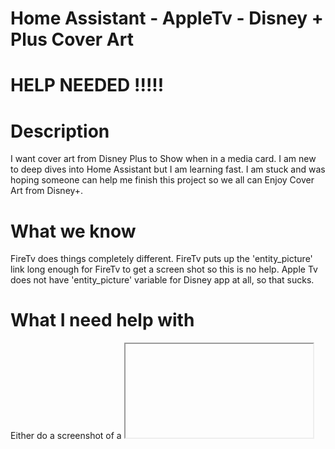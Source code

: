 # Home Assistant - AppleTv - Disney + Plus Cover Art
    
# HELP NEEDED !!!!!

# **Description**

I want cover art from Disney Plus to Show when in a media card. I am new to deep dives into Home Assistant but I am learning fast. I am stuck and was hoping someone can help me finish this project so we all can Enjoy Cover Art from Disney+.

# What we know

FireTv does things completely different. FireTv puts up the 'entity_picture' link long enough for FireTv to get a screen shot so this is no help. Apple Tv does not have 'entity_picture' variable for Disney app at all, so that sucks.
# What I need help with

Either do a screenshot of a <iframe> webpage or better would be to use something like SCRAPE integration to strip out the actual https:// location of the cover art which exists on their site without having logging in.
# My work so far

**If you look at the apple tv state under developer tools you will see this**

```
app_id: com.disney.disneyplus
friendly_name: Apple 3
supported_features: 450487
media_content_id: 0f5c5223-f4f6-46ef-ba8a-69cb0e17d8d3
media_content_type: video
media_duration: 7726
media_position: 4275
media_position_updated_at: "2024-04-15T19:05:25.804021+00:00"
media_title: "Star Wars: The Empire Strikes Back (Episode V)"
```

**Take Note of 'media_content_id: 0f5c5223-f4f6-46ef-ba8a-69cb0e17d8d3'**

Now take combine the id into this link " [https://www.disneyplus.com/en-gb/browse/entity-0f5c5223-f4f6-46ef-ba8a-69cb0e17d8d3](https://www.disneyplus.com/en-gb/browse/entity-0f5c5223-f4f6-46ef-ba8a-69cb0e17d8d3) " and put it in a browser. You should see the exact movie that you are playing.
![](Home%20Assistant%20-%20AppleTv%20-%20Disney%20+%20Plus%20Cover%20Art/Screenshot%202024-04-15%20at%203.18.27%E2%80%AFPM.png)
**POSSIBLE METHOD 1**
At this point we can put this address in a <iframe> but not in an Entity because it is a webpage and not a graphic. But if someone could figure out how to do a screen shot of a page in an <iframe> using an automation and store it so we can stick it in an entity this would seem to be pretty easy for the more advanced developers in Home Assistant

**This what it looks like**

```
type: iframe
url: >-
  https://www.disneyplus.com/en-gb/browse/entity-0f5c5223-f4f6-46ef-ba8a-69cb0e17d8d3
aspect_ratio: '2:1'
```

![](Home%20Assistant%20-%20AppleTv%20-%20Disney%20+%20Plus%20Cover%20Art/Screenshot%202024-04-15%20at%203.21.31%E2%80%AFPM.png)

**POSSIBLE METHOD 2**

If we could on the fly scrape the actual link to the cover art then this would be the cleanest method. So here is what I have found and I hope someone can help do the final piece which is to scrape the link to the cover art graphic.

**Here is what I have so far...........**
 
 
**Grab Media_Content_Id**
AppleTv gives up the 'media_content_id: 0f5c5223-f4f6-46ef-ba8a-69cb0e17d8d3'

**Take** **Media_Content_Id and open the Web Page**
[https://www.disneyplus.com/en-gb/browse/entity-0f5c5223-f4f6-46ef-ba8a-69cb0e17d8d3](https://www.disneyplus.com/en-gb/browse/entity-0f5c5223-f4f6-46ef-ba8a-69cb0e17d8d3)

**Next Right Click on Background and copy image address and paste into a new webpage**
[https://disney.images.edge.bamgrid.com/ripcut-delivery/v1/variant/disney/39a47257-4260-4984-bd87-53de2ce6e9a8/compose?format=webp&width=1440](https://disney.images.edge.bamgrid.com/ripcut-delivery/v1/variant/disney/39a47257-4260-4984-bd87-53de2ce6e9a8/compose?format=webp&amp;width=1440)
Note: I did a research on [bamgrid.com](http://bamgrid.com) and this is a company that ALOT of online services is using for content. I think it is apart of AWS services.

**We now have the correlation between the media_content_id and the actual link to the cover art.**
Now we can dissect the to locate where is it is called from

**Finding the Link in the webpage**
Now, open a brower to [https://www.disneyplus.com/en-gb/browse/entity-0f5c5223-f4f6-46ef-ba8a-69cb0e17d8d3](https://www.disneyplus.com/en-gb/browse/entity-0f5c5223-f4f6-46ef-ba8a-69cb0e17d8d3) and now open Developer Tools
 
 
 
 
![](Home%20Assistant%20-%20AppleTv%20-%20Disney%20+%20Plus%20Cover%20Art/Screenshot%202024-04-15%20at%204.18.59%E2%80%AFPM.png) 
 
**I found direct link to under <body> when I edited in HTML**
 
 
<img class="xgfbc15s xgfbc164 xgfbc16f u5n61x2" and class="u5n61x4 xgfbc136 xgfbc13ds xgfbc13gw xg fbc15j xgfbc16k"
src="[https://disney.images.edge.bamgrid.com/ripcut-delivery/v1/variant/disney/39a47257-4260-4984-bd87-53de2ce6e9a8/compose?format=webp&amp;width=1440](https://disney.images.edge.bamgrid.com/ripcut-delivery/v1/variant/disney/39a47257-4260-4984-bd87-53de2ce6e9a8/compose?format=webp&amp;amp;width=1440)"

I did multiple test with the Disney site across Star Wars, Nat Geo, Pixel, and the classes always stay the same " class="xgfbc15s xgfbc164 xgfbc16f u5n61x2" and class="u5n61x4 xgfbc136 xgfbc13ds xgfbc13gw xg fbc15j xgfbc16k"

![](Home%20Assistant%20-%20AppleTv%20-%20Disney%20+%20Plus%20Cover%20Art/Screenshot%202024-04-15%20at%203.46.14%E2%80%AFPM.png)
Here is where I searched it down. There seems to be a different class= for the different resolutions of the background/cover art
![](Home%20Assistant%20-%20AppleTv%20-%20Disney%20+%20Plus%20Cover%20Art/Screenshot%202024-04-15%20at%204.32.05%E2%80%AFPM.png)

Here is a little more flow charting
![](Home%20Assistant%20-%20AppleTv%20-%20Disney%20+%20Plus%20Cover%20Art/Screenshot%202024-04-15%20at%205.36.50%E2%80%AFAM.png) 
 
**So if this is possible this would be the final step.**
If we had an automation that was triggered by AppleTv app_id: = com.disney.disneyplus and media_content_id: 0f5c5223-f4f6-46ef-ba8a-69cb0e17d8d3 changes then..... Scrape the [https://disney.images.edge.bamgrid.com/ripcut-delivery/v1/variant/disney/c41a94cf-226f-42e8-a6dc-9153cf9952c1/compose?format=webp&amp;label=standard_art_178&amp;width=800](https://disney.images.edge.bamgrid.com/ripcut-delivery/v1/variant/disney/c41a94cf-226f-42e8-a6dc-9153cf9952c1/compose?format=webp&amp;amp;label=standard_art_178&amp;amp;width=800) reference and put it into a temporary input.text variable using the locator by the class=xgfbc136 xgfbc13ds xgfbc13gw xg fbc15j xgfbc16k

If we can put this link into a variable then then we can display it like ths

![](Home%20Assistant%20-%20AppleTv%20-%20Disney%20+%20Plus%20Cover%20Art/Screenshot%202024-04-15%20at%204.07.54%E2%80%AFPM.png)**Note:** this is a custom:button-card I am building instead of a media.card because I have more control but this will work in a media card

```
type: custom:button-card
entity: media_player.apple_3
tap_action:
  action: navigate
  navigation_path: /Palma-Kitchen/apple-3
double_tap_action:
  action: navigate
  navigation_path: /Palma-Kitchen/apple-3
show_name: false
show_icon: true
show_state: true
show_label: true
label: |
  [[[ 
    return states['media_player.apple_3'].attributes.media_title
  ]]]
entity_picture: >
  [[[ return
  'https://disney.images.edge.bamgrid.com/ripcut-delivery/v1/variant/disney/39a47257-4260-4984-bd87-53de2ce6e9a8/compose?format=webp&width=1440' 
  ]]]
show_entity_picture: true
icon: phu:apple-tv-box
primary_info: name
layout: vertical
name: Apple Tv 1
styles:
  grid:
    - grid-template-areas: '"i" "l" "s"'
  card:
    - height: 196px
    - width: 220px
    - height: 196px
    - border-radius: 20px
    - justify-self: center
    - background-size: cover
    - margin: 0px 0px 0px 20px
  img_cell:
    - background-color: rgba(128,128,128,0.3)
    - width: 208px
    - height: 150px
    - border-radius: 14px
    - justify-self: center
    - margin: '-6px 0px 0px 0px'
  entity_picture:
    - width: 196px
    - height: 132px
    - border-radius: 10px
    - justify-self: center
    - margin: 0px 0px 0px 0px
  icon:
    - color: white
    - justify-self: center
    - border-radius: 14px
    - he!ight: 46px
    - width: 120px
    - margin: 0px 0px 0px 0px
  name:
    - color: white
    - font-size: 22px
    - font-weight: bold
    - justify-self: center
    - font-variant: small-caps
    - margin: '-2px 0px 0px 0px'
  state:
    - justify-self: center
    - color: yellow
    - font-size: 12px
    - font-weight: bold
    - font-variant: small-caps
  label:
    - font-size: 21px
    - font-weight: bold
    - justify-self: center
    - font-variant: small-caps
    - margin: '-2px 0px 0px 010px'
view_layout:
  position: sidebar
```

***Note:****these links are dedicated to the Movie Empire Strikes Back just as a reference*
 
 
 
 
 
 
 
 
